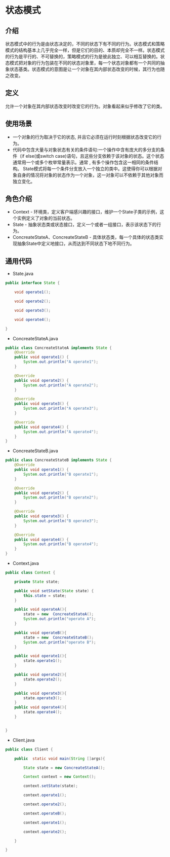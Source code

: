 # 状态模式

## 介绍

状态模式中的行为是由状态决定的，不同的状态下有不同的行为。状态模式和策略模式的结构基本上几乎完全一样，但是它们的目的、本质却完全不一样。状态模式的行为是平行的、不可替换的，策略模式的行为是彼此独立、可以相互替换的。状态模式把对象的行为包装在不同的状态对象里，每一个状态对象都有一个共同的抽象状态基类。状态模式的意图是让一个对象在其内部状态改变的时候，其行为也随之改变。

## 定义

允许一个对象在其内部状态改变时改变它的行为。对象看起来似乎修改了它的类。

## 使用场景

*  一个对象的行为取决于它的状态, 并且它必须在运行时刻根据状态改变它的行为。
*  代码中包含大量与对象状态有关的条件语句:一个操作中含有庞大的多分支的条件（if else(或switch case)语句，且这些分支依赖于该对象的状态。这个状态通常用一个或多个枚举常量表示。通常 , 有多个操作包含这一相同的条件结构。 State模式将每一个条件分支放入一个独立的类中。这使得你可以根据对象自身的情况将对象的状态作为一个对象，这一对象可以不依赖于其他对象而独立变化。

## 角色介绍
* Context - 环境类，定义客户端感兴趣的接口，维护一个State子类的示例，这个实例定义了对象的当前状态。
* State - 抽象状态类或状态接口，定义一个或者一组接口，表示该状态下的行为。
* ConcreateStateA、ConcreateStateB - 具体状态类，每一个具体的状态类实现抽象State中定义地接口，从而达到不同状态下地不同行为。

## 通用代码

* State.java
```java
public interface State {

    void operate1();

    void operate2();

    void operate3();

    void operate4();

}
```
* ConcreateStateA.java
```java
public class ConcreateStateA implements State {
    @Override
    public void operate1() {
        System.out.println("A operate1");
    }

    @Override
    public void operate2() {
        System.out.println("A operate2");
    }

    @Override
    public void operate3() {
        System.out.println("A operate3");
    }

    @Override
    public void operate4() {
        System.out.println("A operate4");
    }
}
```
* ConcreateStateB.java
```java
public class ConcreateStateB implements State {
    @Override
    public void operate1() {
        System.out.println("B operate1");
    }

    @Override
    public void operate2() {
        System.out.println("B operate2");
    }

    @Override
    public void operate3() {
        System.out.println("B operate3");
    }

    @Override
    public void operate4() {
        System.out.println("B operate4");
    }
}
```
* Context.java
```java
public class Context {

    private State state;

    public void setState(State state) {
        this.state = state;
    }

    public void operateA(){
        state = new  ConcreateStateA();
        System.out.println("operate A");
    }

    public void operateB(){
        state = new  ConcreateStateB();
        System.out.println("operate B");
    }

    public void operate1(){
        state.operate1();
    }

    public void operate2(){
        state.operate2();
    }

    public void operate3(){
        state.operate3();
    }
    public void operate4(){
        state.operate4();
    }


}
```
* Client.java
```java
public class Client {

    public  static void main(String []args){

        State state = new ConcreateStateA();

        Context context = new Context();

        context.setState(state);

        context.operate1();

        context.operate2();

        context.operateB();

        context.operate1();

        context.operate2();

    }

}
```
